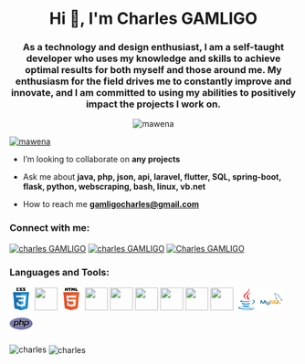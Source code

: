 <h1 align="center">Hi 👋, I'm Charles GAMLIGO</h1>
<h3 align="center">As a technology and design enthusiast, I am a self-taught developer who uses my knowledge and skills to achieve optimal results for both myself and those around me. My enthusiasm for the field drives me to constantly improve and innovate, and I am committed to using my abilities to positively impact the projects I work on.</h3>

<p align="center"> <img src="https://komarev.com/ghpvc/?username=mawena&label=Profile%20views&color=0e75b6&style=flat" alt="mawena" /> </p>

<p align="left"> <a href="https://github.com/ryo-ma/github-profile-trophy"><img src="https://github-profile-trophy.vercel.app/?username=mawena" alt="mawena" /></a> </p>

- I’m looking to collaborate on **any projects**

- Ask me about **java, php, json, api, laravel, flutter, SQL, spring-boot, flask, python, webscraping, bash, linux, vb.net**

- How to reach me **gamligocharles@gmail.com**

<h3 align="left">Connect with me:</h3>
<p align="left">
<a href="https://twitter.com/DieuGamligo" target="blank"><img align="center" src="https://raw.githubusercontent.com/rahuldkjain/github-profile-readme-generator/master/src/images/icons/Social/twitter.svg" alt="charles GAMLIGO" height="30" width="40" /></a>
<a href="https://www.linkedin.com/in/charles-gamligo-54a339187" target="blank"><img align="center" src="https://raw.githubusercontent.com/rahuldkjain/github-profile-readme-generator/master/src/images/icons/Social/linked-in-alt.svg" alt="charles GAMLIGO" height="30" width="40" /></a>
<a href="https://www.facebook.com/charles.gamligo" target="blank"><img align="center" src="https://raw.githubusercontent.com/rahuldkjain/github-profile-readme-generator/master/src/images/icons/Social/facebook.svg" alt="Charles GAMLIGO" height="30" width="40" /></a>
</p>

<h3 align="left">Languages and Tools:</h3>
<p align="left"> 
<img src="https://raw.githubusercontent.com/devicons/devicon/master/icons/css3/css3-original-wordmark.svg" alt="css3" width="40" height="40"/>
<img src="https://cdn.jsdelivr.net/gh/devicons/devicon/icons/laravel/laravel-plain.svg" width="40" height="40"/>
<img src="https://raw.githubusercontent.com/devicons/devicon/master/icons/html5/html5-original-wordmark.svg" alt="html5" width="40" height="40"/>
<img src="https://cdn.jsdelivr.net/gh/devicons/devicon/icons/flutter/flutter-original.svg" width="40" height="40" />
<img src="https://cdn.jsdelivr.net/gh/devicons/devicon/icons/spring/spring-original-wordmark.svg" width="40" height="40" />
<img src="https://cdn.jsdelivr.net/gh/devicons/devicon/icons/python/python-original-wordmark.svg" width="40" height="40" />
<img src="https://cdn.jsdelivr.net/gh/devicons/devicon/icons/flask/flask-original-wordmark.svg" width="40" height="40" />
<img src="https://cdn.jsdelivr.net/gh/devicons/devicon/icons/bash/bash-original.svg" width="40" height="40" />
<img src="https://cdn.jsdelivr.net/gh/devicons/devicon/icons/linux/linux-original.svg" width="40" height="40" />
<img src="https://raw.githubusercontent.com/devicons/devicon/master/icons/java/java-original.svg" alt="java" width="40" height="40"/>
<img src="https://raw.githubusercontent.com/devicons/devicon/master/icons/mysql/mysql-original-wordmark.svg" alt="mysql" width="40" height="40"/>
<img src="https://raw.githubusercontent.com/devicons/devicon/master/icons/php/php-original.svg" alt="php" width="40" height="40"/>
</p>


<p><img align="left" src="https://github-readme-stats.vercel.app/api/top-langs?username=mawena&show_icons=true&locale=en&layout=compact" alt="charles" /></p>

<p>&nbsp;<img align="center" src="https://github-readme-stats.vercel.app/api?username=mawena&show_icons=true&locale=en" alt="charles" /></p>

